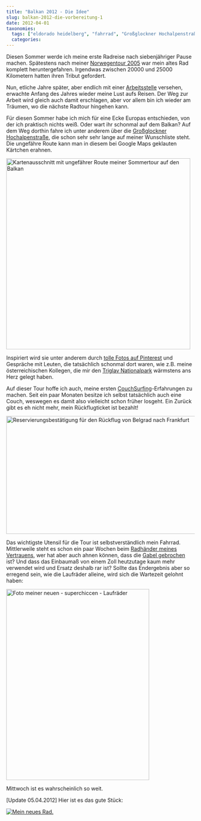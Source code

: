 ```yaml
---
title: "Balkan 2012 - Die Idee"
slug: balkan-2012-die-vorbereitung-1
date: 2012-04-01
taxonomies:
  tags: ["eldorado heidelberg", "fahrrad", "Großglockner Hochalpenstraße", "laufrad", "österreich", "pinterest", "Triglv Nationalpark", "Reisen"]
  categories: 
---
```


<p>Diesen Sommer werde ich meine erste Radreise nach siebenjähriger Pause machen. Spätestens nach meiner <a href="/?page_id=809">Norwegentour 2005</a> war mein altes Rad komplett heruntergefahren. Irgendwas zwischen 20000 und 25000 Kilometern hatten ihren Tribut gefordert.

Nun, etliche Jahre später, aber endlich mit einer <a href="https://flowfx.de/blog/2012/01/ich-verdanke-twitter-meine-arbeitsstelle/">Arbeitsstelle</a> versehen, erwachte Anfang des Jahres wieder meine Lust aufs Reisen. Der Weg zur Arbeit wird gleich auch damit erschlagen, aber vor allem bin ich wieder am Träumen, wo die nächste Radtour hingehen kann.

Für diesen Sommer habe ich mich für eine Ecke Europas entschieden, von der ich praktisch nichts weiß. Oder wart ihr schonmal auf dem Balkan? Auf dem Weg dorthin fahre ich unter anderem über die <a href="https://pinterest.com/pin/109071622195387172/">Großglockner Hochalpenstraße</a>, die schon sehr sehr lange auf meiner Wunschliste steht. Die ungefähre Route kann man in diesem bei Google Maps geklauten Kärtchen erahnen.

<img src="https://flowfx.de/wp-content/uploads/2012/03/Schriesheim-Deutschland-nach-Belgrad-Serbien-Google-Maps-1219581-492x510.png" alt="Kartenausschnitt mit ungefährer Route meiner Sommertour auf den Balkan" title="Schriesheim - Belgrad, grobe Route" width="492" height="510" class="aligncenter size-medium wp-image-967">

Inspiriert wird sie unter anderem durch <a href="http://pinterest.com/flowfx/balkan/">tolle Fotos auf Pinterest</a> und Gespräche mit Leuten, die tatsächlich schonmal dort waren, wie z.B. meine österreichischen Kollegen, die mir den <a href="http://maps.google.com/maps?q=slowenien&amp;hl=de&amp;ll=46.282428,13.808441&amp;spn=0.910168,2.108002&amp;sll=49.460973,8.490417&amp;sspn=0.427996,1.054001&amp;hnear=Slowenien&amp;t=m&amp;z=10">Triglav Nationalpark</a> wärmstens ans Herz gelegt haben.

<!--more-->

Auf dieser Tour hoffe ich auch, meine ersten <a href="http://www.couchsurfing.org/people/flowfx/">CouchSurfing</a>-Erfahrungen zu machen. Seit ein paar Monaten besitze ich selbst tatsächlich auch eine Couch, weswegen es damit also vielleicht schon früher losgeht. Ein Zurück gibt es eh nicht mehr, mein Rückflugticket ist bezahlt!

<img src="https://flowfx.de/wp-content/uploads/2012/03/Reservierungsbest%C3%A4tigung-Screenshot-510x315.png" alt="Reservierungsbestätigung für den Rückflug von Belgrad nach Frankfurt" title="Reservierungsbestätigung für den Rückflug" width="510" height="315" class="aligncenter size-medium wp-image-960">

Das wichtigste Utensil für die Tour ist selbstverständlich mein Fahrrad. Mittlerweile steht es schon ein paar Wochen beim <a href="http://www.eldorado-hd.de/">Radhänder meines Vertrauens</a>, wer hat aber auch ahnen können, dass die <a href="https://twitter.com/#!/FlowFXx/status/182064854587281408">Gabel gebrochen</a> ist? Und dass das Einbaumaß von einem Zoll heutzutage kaum mehr verwendet wird und Ersatz deshalb rar ist? Sollte das Endergebnis aber so erregend sein, wie die Laufräder alleine, wird sich die Wartezeit gelohnt haben:

<img src="https://flowfx.de/wp-content/uploads/2012/03/IMG_20120320_175317-382x510.jpg" alt="Foto meiner neuen - superchiccen - Laufräder" title="Neue Laufräder" width="382" height="510" class="aligncenter size-medium wp-image-961">

Mittwoch ist es wahrscheinlich so weit.

[Update 05.04.2012]
Hier ist es das gute Stück:

<a href="http://instagr.am/p/JBzwDCAV3_/" title="Link zu Instagram"><img src="http://distilleryimage7.instagram.com/4f1efcc67eea11e18cf91231380fd29b_7.jpg" alt="Mein neues Rad."></a></p>